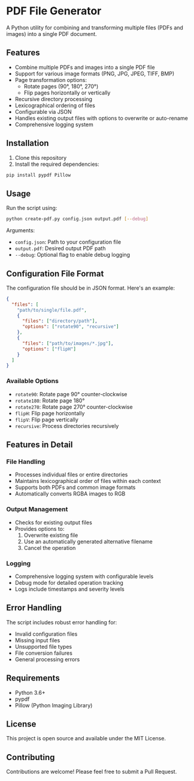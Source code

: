 # PDF File Generator

A Python utility for combining and transforming multiple files (PDFs and images) into a single PDF document.

## Features

- Combine multiple PDFs and images into a single PDF file
- Support for various image formats (PNG, JPG, JPEG, TIFF, BMP)
- Page transformation options:
  - Rotate pages (90°, 180°, 270°)
  - Flip pages horizontally or vertically
- Recursive directory processing
- Lexicographical ordering of files
- Configurable via JSON
- Handles existing output files with options to overwrite or auto-rename
- Comprehensive logging system

## Installation

1. Clone this repository
2. Install the required dependencies:
```bash
pip install pypdf Pillow
```

## Usage

Run the script using:

```bash
python create-pdf.py config.json output.pdf [--debug]
```

Arguments:
- `config.json`: Path to your configuration file
- `output.pdf`: Desired output PDF path
- `--debug`: Optional flag to enable debug logging

## Configuration File Format

The configuration file should be in JSON format. Here's an example:

```json
{
  "files": [
    "path/to/single/file.pdf",
    {
      "files": ["directory/path"],
      "options": ["rotate90", "recursive"]
    },
    {
      "files": ["path/to/images/*.jpg"],
      "options": ["flipH"]
    }
  ]
}
```

### Available Options

- `rotate90`: Rotate page 90° counter-clockwise
- `rotate180`: Rotate page 180°
- `rotate270`: Rotate page 270° counter-clockwise
- `flipH`: Flip page horizontally
- `flipV`: Flip page vertically
- `recursive`: Process directories recursively

## Features in Detail

### File Handling
- Processes individual files or entire directories
- Maintains lexicographical order of files within each context
- Supports both PDFs and common image formats
- Automatically converts RGBA images to RGB

### Output Management
- Checks for existing output files
- Provides options to:
  1. Overwrite existing file
  2. Use an automatically generated alternative filename
  3. Cancel the operation

### Logging
- Comprehensive logging system with configurable levels
- Debug mode for detailed operation tracking
- Logs include timestamps and severity levels

## Error Handling

The script includes robust error handling for:
- Invalid configuration files
- Missing input files
- Unsupported file types
- File conversion failures
- General processing errors

## Requirements

- Python 3.6+
- pypdf
- Pillow (Python Imaging Library)

## License

This project is open source and available under the MIT License.

## Contributing

Contributions are welcome! Please feel free to submit a Pull Request.
